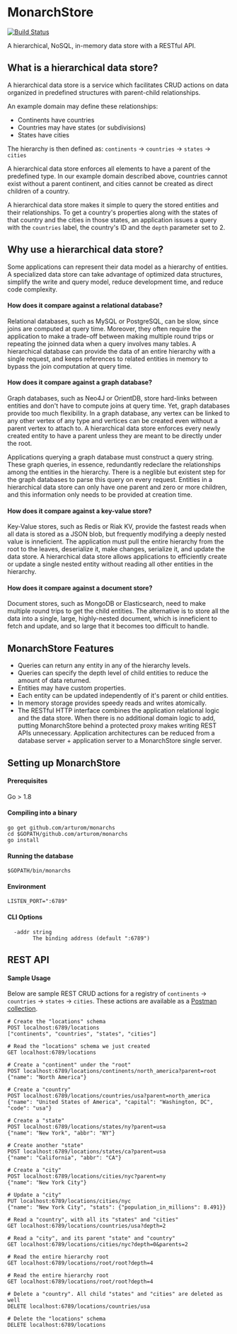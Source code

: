 # MonarchStore #

[![Build Status](https://travis-ci.org/cmattoon/monarchs.svg?branch=master)](https://travis-ci.org/cmattoon/monarchs)


A hierarchical, NoSQL, in-memory data store with a RESTful API.

## What is a hierarchical data store? ##
A hierarchical data store is a service which facilitates CRUD actions on data organized in predefined structures with parent-child relationships.

An example domain may define these relationships:

* Continents have countries
* Countries may have states (or subdivisions)
* States have cities

The hierarchy is then defined as: `continents` -> `countries` -> `states` -> `cities`

A hierarchical data store enforces all elements to have a parent of the predefined type. In our example domain described above, countries cannot exist without a parent continent, and cities cannot be created as direct children of a country.

A hierarchical data store makes it simple to query the stored entities and their relationships. To get a country's properties along with the states of that country and the cities in those states, an application issues a query with the `countries` label, the country's ID and the `depth` parameter set to 2.

## Why use a hierarchical data store? ##
Some applications can represent their data model as a hierarchy of entities. A specialized data store can take advantage of optimized data structures, simplify the write and query model, reduce development time, and reduce code complexity.

#### How does it compare against a relational database? ####
Relational databases, such as MySQL or PostgreSQL, can be slow, since joins are computed at query time. Moreover, they often require the application to make a trade-off between making multiple round trips or repeating the joinned data when a query involves many tables. A hierarchical database can provide the data of an entire hierarchy with a single request, and keeps references to related entities in memory to bypass the join computation at query time.

#### How does it compare against a graph database? ####
Graph databases, such as Neo4J or OrientDB, store hard-links between entities and don't have to compute joins at query time. Yet, graph databases provide too much flexibility. In a graph database, any vertex can be linked to any other vertex of any type and vertices can be created even without a parent vertex to attach to. A hierarchical data store enforces every newly created entity to have a parent unless they are meant to be directly under the root.

Applications querying a graph database must construct a query string. These graph queries, in essence, redundantly redeclare the relationships among the entities in the hierarchy. There is a neglible but existent step for the graph databases to parse this query on every request. Entities in a hierarchical data store can only have one parent and zero or more children, and this information only needs to be provided at creation time.

#### How does it compare against a key-value store? ####
Key-Value stores, such as Redis or Riak KV, provide the fastest reads when all data is stored as a JSON blob, but frequently modifying a deeply nested value is inneficient. The application must pull the entire hierarchy from the root to the leaves, deserialize it, make changes, serialize it, and update the data store. A hierarchical data store allows applications to efficiently create or update a single nested entity without reading all other entities in the hierarchy.

#### How does it compare against a document store? ####
Document stores, such as MongoDB or Elasticsearch, need to make multiple round trips to get the child entities. The alternative is to store all the data into a single, large, highly-nested document, which is inneficient to fetch and update, and so large that it becomes too difficult to handle.

## MonarchStore Features ##
- Queries can return any entity in any of the hierarchy levels.
- Queries can specify the depth level of child entities to reduce the amount of data returned.
- Entities may have custom properties.
- Each entity can be updated independently of it's parent or child entities.
- In memory storage provides speedy reads and writes atomically.
- The RESTful HTTP interface combines the application relational logic and the data store. When there is no additional domain logic to add, putting MonarchStore behind a protected proxy makes writing REST APIs unnecessary. Application architectures can be reduced from a database server + application server to a MonarchStore single server.

## Setting up MonarchStore ##

#### Prerequisites ####
Go > 1.8

#### Compiling into a binary ####
```
go get github.com/arturom/monarchs
cd $GOPATH/github.com/arturom/monarchs
go install
```

#### Running the database ####
```
$GOPATH/bin/monarchs
```

#### Environment ###
```
LISTEN_PORT=":6789"
```

#### CLI Options ###
```
  -addr string
        The binding address (default ":6789")
```

## REST API ##

#### Sample Usage ####
Below are sample REST CRUD actions for a registry of `continents` -> `countries` -> `states` -> `cities`. These actions are available as a [Postman collection](demo_postman_collection.json).
```
# Create the "locations" schema
POST localhost:6789/locations
["continents", "countries", "states", "cities"]

# Read the "locations" schema we just created
GET localhost:6789/locations

# Create a "continent" under the "root"
POST localhost:6789/locations/continents/north_america?parent=root
{"name": "North America"}

# Create a "country"
POST localhost:6789/locations/countries/usa?parent=north_america
{"name": "United States of America", "capital": "Washington, DC", "code": "usa"}

# Create a "state"
POST localhost:6789/locations/states/ny?parent=usa
{"name": "New York", "abbr": "NY"}

# Create another "state"
POST localhost:6789/locations/states/ca?parent=usa
{"name": "California", "abbr": "CA"}

# Create a "city"
POST localhost:6789/locations/cities/nyc?parent=ny
{"name": "New York City"}

# Update a "city"
PUT localhost:6789/locations/cities/nyc
{"name": "New York City", "stats": {"population_in_millions": 8.491}}

# Read a "country", with all its "states" and "cities"
GET localhost:6789/locations/countries/usa?depth=2

# Read a "city", and its parent "state" and "country"
GET localhost:6789/locations/cities/nyc?depth=0&parents=2

# Read the entire hierarchy root
GET localhost:6789/locations/root/root?depth=4

# Read the entire hierarchy root
GET localhost:6789/locations/root/root?depth=4

# Delete a "country". All child "states" and "cities" are deleted as well
DELETE localhost:6789/locations/countries/usa

# Delete the "locations" schema
DELETE localhost:6789/locations
```